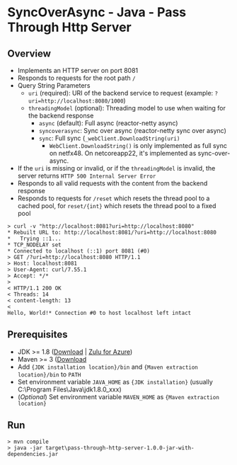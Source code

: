 # SyncOverAsync - Java - Pass Through Http Server

## Overview
* Implements an HTTP server on port 8081
* Responds to requests for the root path `/`
* Query String Parameters
  * `uri` (required): URI of the backend service to request (example: `?uri=http://localhost:8080/1000`)
  * `threadingModel` (optional): Threading model to use when waiting for the backend response
    * `async` (default): Full async (reactor-netty async)
    * `syncoverasync`: Sync over async (reactor-netty sync over async)
    * `sync`: Full sync (`_webClient.DownloadString(uri)`
      * `WebClient.DownloadString()` is only implemented as full sync on netfx48.  On netcoreapp22, it's implemented as sync-over-async.
* If the `uri` is missing or invalid, or if the `threadingModel` is invalid, the server returns `HTTP 500 Internal Server Error`
* Responds to all valid requests with the content from the backend response
* Responds to requests for `/reset` which resets the thread pool to a cached pool, for `reset/{int}` which resets the thread pool to a fixed pool
```
> curl -v "http://localhost:8081?uri=http://localhost:8080"
* Rebuilt URL to: http://localhost:8081/?uri=http://localhost:8080
*   Trying ::1...
* TCP_NODELAY set
* Connected to localhost (::1) port 8081 (#0)
> GET /?uri=http://localhost:8080 HTTP/1.1
> Host: localhost:8081
> User-Agent: curl/7.55.1
> Accept: */*
>
< HTTP/1.1 200 OK
< Threads: 14
< content-length: 13
<
Hello, World!* Connection #0 to host localhost left intact
```

## Prerequisites
* JDK >= 1.8 ([Download](https://www.oracle.com/technetwork/java/javase/downloads/jdk8-downloads-2133151.html) | [Zulu for Azure](https://www.azul.com/downloads/azure-only/zulu/))
* Maven >= 3 ([Download](https://maven.apache.org/download.cgi?Preferred=ftp://mirror.reverse.net/pub/apache/)
* Add `{JDK installation location}/bin` and `{Maven extraction location}/bin` to `PATH`
* Set environment variable `JAVA_HOME` as `{JDK installation}` (usually C:\Program Files\Java\jdk1.8.0_xxx)
* (*Optional*) Set environment variable `MAVEN_HOME` as `{Maven extraction location}`

## Run
```
> mvn compile
> java -jar target\pass-through-http-server-1.0.0-jar-with-dependencies.jar
```
